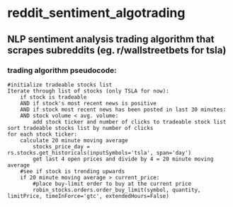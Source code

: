 # reddit_sentiment_algotrading
## NLP sentiment analysis trading algorithm that scrapes subreddits (eg. r/wallstreetbets for tsla)
    
### trading algorithm pseudocode:
    #initialize tradeable stocks list
    Iterate through list of stocks (only TSLA for now):
        if stock is tradeable
        AND if stock's most recent news is positive
        AND if stock most recent news has been posted in last 30 minutes:
        AND stock volume < avg. volume:
            add stock ticker and number of clicks to tradeable stock list
    sort tradeable stocks list by number of clicks
    for each stock ticker:
        calculate 20 minute moving average
            stocks_price_day = rs.stocks.get_historicals(inputSymbols='tsla', span='day')
            get last 4 open prices and divide by 4 = 20 minute moving average
        #see if stock is trending upwards
        if 20 minute moving average > current_price:
            #place buy-limit order to buy at the current price 
            robin_stocks.orders.order_buy_limit(symbol, quantity, limitPrice, timeInForce='gtc', extendedHours=False)
